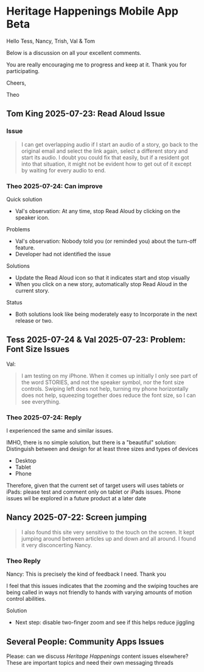# Heritage Happenings Mobile App Beta

Hello Tess, Nancy, Trish, Val & Tom

Below is a discussion on all your excellent comments.

You are really encouraging me to progress and keep at it. Thank you for participating.

Cheers,

Theo



## Tom King 2025-07-23: Read Aloud Issue

### Issue

> I can get overlapping audio if I start an audio of a story, go back to the original email and select the link again, select a different story and start its audio.  I doubt you could fix that easily, but if a resident got into that situation, it might not be evident how to get out of it except by waiting for every audio to end.

### Theo 2025-07-24: Can improve

Quick solution

* Val's observation: At any time, stop Read Aloud by clicking on the speaker icon.

Problems

* Val's observation: Nobody told you (or reminded you) about the turn-off feature.
* Developer had not identified the issue

Solutions

* Update the Read Aloud icon so that it indicates start and stop visually
* When you click on a new story, automatically stop Read Aloud in the current story.

Status

* Both solutions look like being moderately easy to Incorporate in the next release or two.

## Tess 2025-07-24 & Val 2025-07-23: Problem: Font Size Issues

Val:

> I am testing on my iPhone. When it comes up initially I only see part of the word STORIES, and not the speaker symbol, nor the font size controls. Swiping left does not help, turning my phone horizontally does not help, squeezing together does reduce the font size, so I can see everything.

### Theo 2025-07-24: Reply

I experienced the same and similar issues.

IMHO, there is no simple solution, but there is a "beautiful" solution: Distinguish between and design for at least three sizes and types of devices

* Desktop
* Tablet
* Phone

Therefore, given that the current set of target users will uses tablets or iPads: please test and comment only on tablet or iPads issues. Phone issues wil be explored in a future product at a later date

## Nancy 2025-07-22: Screen jumping

> I also found this site very sensitive to the touch on the screen. It kept jumping around between articles up and down and all around. I found it very disconcerting Nancy.

### Theo Reply

Nancy: This is precisely the kind of feedback I need. Thank you

I feel that this issues indicates that the zooming and the swiping touches are being called in ways not friendly to hands with varying amounts of motion control abilities.

Solution

* Next step: disable two-finger zoom and see if this helps reduce jiggling

## Several People: Community Apps Issues

Please: can we discuss _Heritage Happenings_ content issues elsewhere? These are important topics and need their own messaging threads
